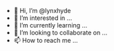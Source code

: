 - 👋 Hi, I’m @lynxhyde
- 👀 I’m interested in ...
- 🌱 I’m currently learning ...
- 💞️ I’m looking to collaborate on ...
- 📫 How to reach me ...

<!---
lynxhyde/lynxhyde is a ✨ special ✨ repository because its `README.md` (this file) appears on your GitHub profile.
You can click the Preview link to take a look at your changes.
--->

